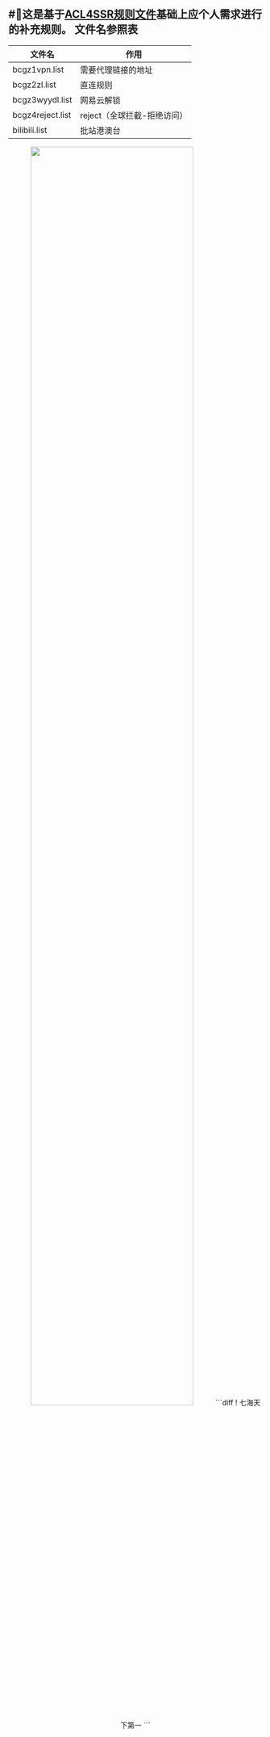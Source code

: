 #:mag_right:这是基于[ACL4SSR规则文件](https://github.com/ACL4SSR/ACL4SSR/tree/master "诶，起飞~")基础上应个人需求进行的补充规则。
文件名参照表
--------

文件名  | 作用|
--------- | --------|
bcgz1vpn.list  | 需要代理链接的地址 |
bcgz2zl.list  | 直连规则 |
bcgz3wyydl.list  | 网易云解锁 |
bcgz4reject.list  | reject（全球拦截-拒绝访问） |
bilibili.list   | 批站港澳台 |
<div align=center>
<img src="https://files.yande.re/sample/e01c433e7ffcb0df8a4c07645c6cf821/yande.re%20437843%20sample%20arihara_nanami%20game_cg%20kobuichi%20riddle_joker%20seifuku%20sweater%20yuzu-soft.jpg" width="80%" height="80%">
```diff
! 七海天下第一
```
</div>
